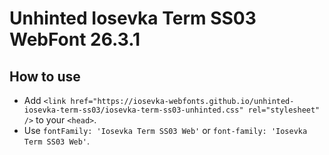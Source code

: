 # Unhinted Iosevka Term SS03 WebFont 26.3.1

## How to use

- Add `<link href="https://iosevka-webfonts.github.io/unhinted-iosevka-term-ss03/iosevka-term-ss03-unhinted.css" rel="stylesheet" />` to your `<head>`.
- Use `fontFamily: 'Iosevka Term SS03 Web'` or `font-family: 'Iosevka Term SS03 Web'`.
